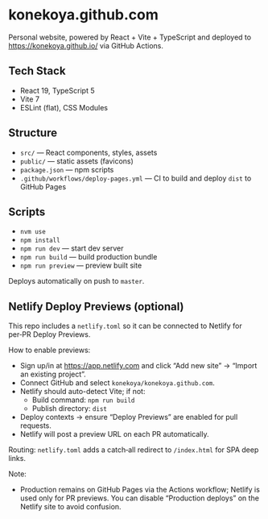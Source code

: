 # konekoya.github.com

Personal website, powered by React + Vite + TypeScript and deployed to https://konekoya.github.io/ via GitHub Actions.

## Tech Stack

- React 19, TypeScript 5
- Vite 7
- ESLint (flat), CSS Modules

## Structure

- `src/` — React components, styles, assets
- `public/` — static assets (favicons)
- `package.json` — npm scripts
- `.github/workflows/deploy-pages.yml` — CI to build and deploy `dist` to GitHub Pages

## Scripts

- `nvm use`
- `npm install`
- `npm run dev` — start dev server
- `npm run build` — build production bundle
- `npm run preview` — preview built site

Deploys automatically on push to `master`.

## Netlify Deploy Previews (optional)

This repo includes a `netlify.toml` so it can be connected to Netlify for per‑PR Deploy Previews.

How to enable previews:
- Sign up/in at https://app.netlify.com and click “Add new site” → “Import an existing project”.
- Connect GitHub and select `konekoya/konekoya.github.com`.
- Netlify should auto-detect Vite; if not:
  - Build command: `npm run build`
  - Publish directory: `dist`
- Deploy contexts → ensure “Deploy Previews” are enabled for pull requests.
- Netlify will post a preview URL on each PR automatically.

Routing: `netlify.toml` adds a catch‑all redirect to `/index.html` for SPA deep links.

Note:
- Production remains on GitHub Pages via the Actions workflow; Netlify is used only for PR previews. You can disable “Production deploys” on the Netlify site to avoid confusion.
